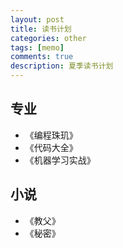 ```yaml
---
layout: post
title: 读书计划
categories: other
tags: [memo]
comments: true
description: 夏季读书计划
---
```


专业
----
*   《编程珠玑》
*   《代码大全》
*   《机器学习实战》

小说
----
*   《教父》
*   《秘密》
